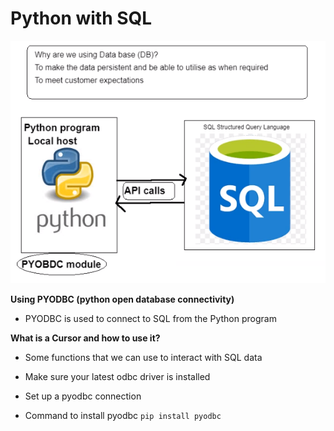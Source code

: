 # Python with SQL

![](python_sql.png)

**Using PYODBC (python open database connectivity)**
- PYODBC is used to connect to SQL from the Python program

**What is a Cursor and how to use it?**
- Some functions that we can use to interact with SQL
data

- Make sure your latest odbc driver is installed
- Set up a pyodbc connection
- Command to install pyodbc `pip install pyodbc`